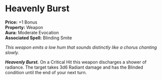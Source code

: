 # Heavenly Burst

**Price:** +1 Bonus  
**Property:** Weapon  
**Aura:** Moderate Evocation  
**Associated Spell:** Blinding Smite  

*This weapon emits a low hum that sounds distinctly like a chorus chanting slowly.*

***Heavenly Burst.*** On a Critical Hit this weapon discharges a shower of radiance. The target takes 3d6 Radiant damage and has the Blinded condition until the end of your next turn.